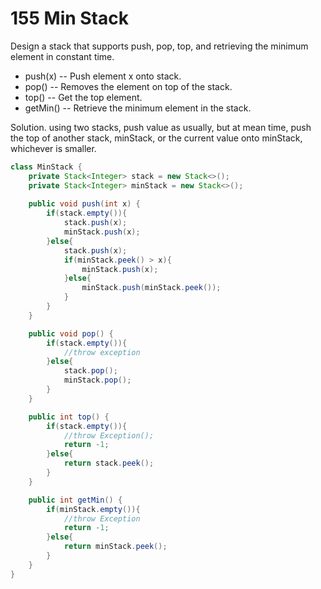 # 155 Min Stack

Design a stack that supports push, pop, top, and retrieving the minimum element in constant time.

* push(x) -- Push element x onto stack.
* pop() -- Removes the element on top of the stack.
* top() -- Get the top element.
* getMin() -- Retrieve the minimum element in the stack.

Solution. using two stacks, push value as usually, but at mean time, push the top of another stack, minStack, or the current value onto minStack, whichever is smaller.


```java
class MinStack {
    private Stack<Integer> stack = new Stack<>();
    private Stack<Integer> minStack = new Stack<>();
    
    public void push(int x) {
        if(stack.empty()){
            stack.push(x);
            minStack.push(x);
        }else{
            stack.push(x);
            if(minStack.peek() > x){
                minStack.push(x);
            }else{
                minStack.push(minStack.peek());
            }
        }
    }

    public void pop() {
        if(stack.empty()){
            //throw exception
        }else{
            stack.pop();
            minStack.pop();
        }
    }

    public int top() {
        if(stack.empty()){
            //throw Exception();
            return -1;
        }else{
            return stack.peek();
        }
    }

    public int getMin() {
        if(minStack.empty()){
            //throw Exception
            return -1;
        }else{
            return minStack.peek();
        }
    }
}
```